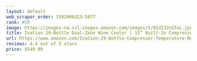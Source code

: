 ```yaml
---
layout: default 
﻿web_scraper_order: 1582906323-5077
rank: #59
image: https://images-na.ssl-images-amazon.com/images/I/81dIJ2nGTuL.jpg
title: Ivation 29-Bottle Dual-Zone Wine Cooler | 15” Built-In Compressor Fridge | Cellar Temperature…
url: https://www.amazon.com/Ivation-29-Bottle-Compressor-Temperature-Refrigerator/dp/B084Z7SJ55/ref=zg_mw_appliances_59?_encoding=UTF8&psc=1&refRID=S62GX33RNB85DCMRPD2E
reviews: 4.4 out of 5 stars
price: $549.99 
---
```

